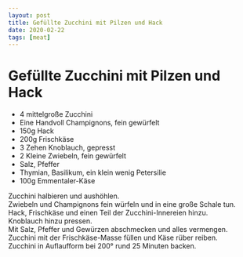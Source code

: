 ```yaml
---
layout: post
title: Gefüllte Zucchini mit Pilzen und Hack
date: 2020-02-22
tags: [meat]
---
```

# Gefüllte Zucchini mit Pilzen und Hack

- 4 mittelgroße Zucchini
- Eine Handvoll Champignons, fein gewürfelt
- 150g Hack
- 200g Frischkäse
- 3 Zehen Knoblauch, gepresst
- 2 Kleine Zwiebeln, fein gewürfelt
- Salz, Pfeffer
- Thymian, Basilikum, ein klein wenig Petersilie
- 100g Emmentaler-Käse

Zucchini halbieren und aushöhlen.  
Zwiebeln und Champignons fein würfeln und in eine große Schale tun.  
Hack, Frischkäse und einen Teil der Zucchini-Innereien hinzu.  
Knoblauch hinzu pressen.  
Mit Salz, Pfeffer und Gewürzen abschmecken und alles vermengen.  
Zucchini mit der Frischkäse-Masse füllen und Käse rüber reiben.  
Zucchini in Auflaufform bei 200° rund 25 Minuten backen.  
